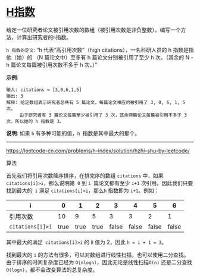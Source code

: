 # [H指数](https://leetcode-cn.com/problems/h-index/)

给定一位研究者论文被引用次数的数组（被引用次数是非负整数）。编写一个方法，计算出研究者的` h `指数。

`h 指数的定义`: “h 代表“高引用次数”（high citations），一名科研人员的 h 指数是指他（她）的 （N 篇论文中）至多有 h 篇论文分别被引用了至少 h 次。（其余的 N - h 篇论文每篇被引用次数不多于 h 次。）”

**示例**:

```
输入: citations = [3,0,6,1,5]
输出: 3 
解释: 给定数组表示研究者总共有 5 篇论文，每篇论文相应的被引用了 3, 0, 6, 1, 5 次。
     由于研究者有 3 篇论文每篇至少被引用了 3 次，其余两篇论文每篇被引用不多于 3 次，所以她的 h 指数是 3。
```

**说明**: 如果 `h` 有多种可能的值，`h `指数是其中最大的那个。

---

 https://leetcode-cn.com/problems/h-index/solution/hzhi-shu-by-leetcode/ 

算法

首先我们将引用次数降序排序，在排完序的数组 `citations` 中，如果`citations[i]>i`，那么说明第` 0` 到 `i `篇论文都有至少 `i+1` 次引用。因此我们只要找到最大的` i` 满足 `citations[i]>i`，那么`h` 指数即为 `i+1`。例如：

| i                | 0    | 1    | 2    | 3     | 4     | 5     | 6     |
| ---------------- | ---- | ---- | ---- | ----- | ----- | ----- | ----- |
| 引用次数         | 10   | 9    | 5    | 3     | 3     | 2     | 1     |
| `citations[i]>i` | true | true | true | false | false | false | false |


其中最大的满足` citations[i]>i` 的 ii 值为 2，因此 `h = i + 1 = 3`。

找到最大的 `i` 的方法有很多，可以对数组进行线性扫描，也可以使用二分查找。由于排序的时间复杂度已经为 `O(nlogn)`，因此无论是线性扫描`O(n)` 还是二分查找 `O(logn)`，都不会改变算法的总复杂度。

